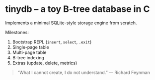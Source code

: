 # tinydb – a toy B-tree database in C

Implements a minimal SQLite-style storage engine from scratch.

Milestones:
1. Bootstrap REPL (`insert`, `select`, `.exit`)
2. Single-page table
3. Multi-page table
4. B-tree indexing
5. Extras (update, delete, metrics)

> “What I cannot create, I do not understand.” — Richard Feynman